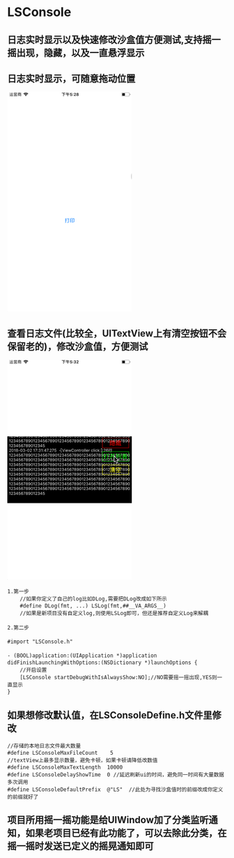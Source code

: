 # LSConsole
## 日志实时显示以及快速修改沙盒值方便测试,支持摇一摇出现，隐藏，以及一直悬浮显示

## 日志实时显示，可随意拖动位置
![image](https://github.com/lsmakethebest/LSConsole/blob/master/1.gif)
## 查看日志文件(比较全，UITextView上有清空按钮不会保留老的)，修改沙盒值，方便测试
![image](https://github.com/lsmakethebest/LSConsole/blob/master/2.gif)

```
1.第一步
    //如果你定义了自己的log比如DLog,需要把DLog改成如下所示
    #define DLog(fmt, ...) LSLog(fmt,##__VA_ARGS__)
    //如果是新项目没有自定义log,则使用LSLog即可，但还是推荐自定义Log来解耦
    
2.第二步

#import "LSConsole.h"

- (BOOL)application:(UIApplication *)application didFinishLaunchingWithOptions:(NSDictionary *)launchOptions {
    //开启设置
    [LSConsole startDebugWithIsAlwaysShow:NO];//NO需要摇一摇出现,YES则一直显示
}

```

##  如果想修改默认值，在LSConsoleDefine.h文件里修改
```
//存储的本地日志文件最大数量
#define LSConsoleMaxFileCount    5
//textView上最多显示数量，避免卡顿，如果卡顿请降低改数值
#define LSConsoleMaxTextLength  10000
#define LSConsoleDelayShowTime  0 //延迟刷新ui的时间，避免同一时间有大量数据多次调用
#define LSConsoleDefaultPrefix  @"LS"  //此处为寻找沙盒值时的前缀改成你定义的前缀就好了

```

## 项目所用摇一摇功能是给UIWindow加了分类监听通知，如果老项目已经有此功能了，可以去除此分类，在摇一摇时发送已定义的摇晃通知即可

